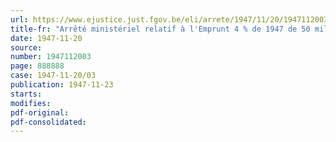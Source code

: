 ```yaml
---
url: https://www.ejustice.just.fgov.be/eli/arrete/1947/11/20/1947112003/justel
title-fr: "Arrêté ministériel relatif à l'Emprunt 4 % de 1947 de 50 millions de francs suisses à contracter, sous la garantie de l'Etat, par la Société nationale des Chemins de Fer belges"
date: 1947-11-20
source:
number: 1947112003
page: 888888
case: 1947-11-20/03
publication: 1947-11-23
starts:
modifies:
pdf-original:
pdf-consolidated:
---
```


